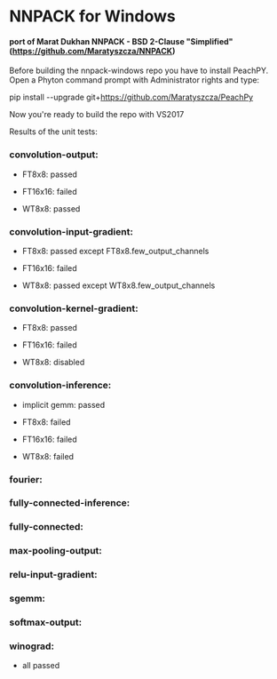 # NNPACK for Windows 
#### port of Marat Dukhan NNPACK - BSD 2-Clause "Simplified" (https://github.com/Maratyszcza/NNPACK)


Before building the nnpack-windows repo you have to install PeachPY.
Open a Phyton command prompt with Administrator rights and type:
  
  pip install --upgrade git+https://github.com/Maratyszcza/PeachPy

Now you're ready to build the repo with VS2017


Results of the unit tests:

### convolution-output:

  * FT8x8:    passed

  * FT16x16:  failed

  * WT8x8:    passed


### convolution-input-gradient:

  * FT8x8:    passed except FT8x8.few_output_channels

  * FT16x16:  failed

  * WT8x8:    passed except WT8x8.few_output_channels


### convolution-kernel-gradient:

  * FT8x8:    passed

  * FT16x16:  failed

  * WT8x8:    disabled


### convolution-inference:

  * implicit gemm:  passed
  
  * FT8x8:          failed
  
  * FT16x16:        failed
  
  * WT8x8:          failed
  

### fourier:
### fully-connected-inference:
### fully-connected:
### max-pooling-output:
### relu-input-gradient:
### sgemm:
### softmax-output:
### winograd:

  * all passed

